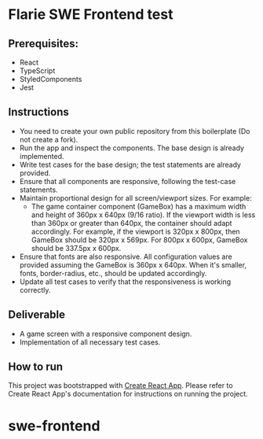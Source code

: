 # Flarie SWE Frontend test

## Prerequisites:

- React
- TypeScript
- StyledComponents
- Jest

## Instructions

- You need to create your own public repository from this boilerplate (Do not create a fork).
- Run the app and inspect the components. The base design is already implemented.
- Write test cases for the base design; the test statements are already provided.
- Ensure that all components are responsive, following the test-case statements.
- Maintain proportional design for all screen/viewport sizes. For example:
  - The game container component (GameBox) has a maximum width and height of 360px x 640px (9/16 ratio). If the viewport width is less than 360px or greater than 640px, the container should adapt accordingly. For example, if the viewport is 320px x 800px, then GameBox should be 320px x 569px. For 800px x 600px, GameBox should be 337.5px x 600px.
- Ensure that fonts are also responsive. All configuration values are provided assuming the GameBox is 360px x 640px. When it's smaller, fonts, border-radius, etc., should be updated accordingly.
- Update all test cases to verify that the responsiveness is working correctly.

## Deliverable

- A game screen with a responsive component design.
- Implementation of all necessary test cases.

## How to run

This project was bootstrapped with [Create React App](https://github.com/facebook/create-react-app). Please refer to Create React App's documentation for instructions on running the project.
# swe-frontend
